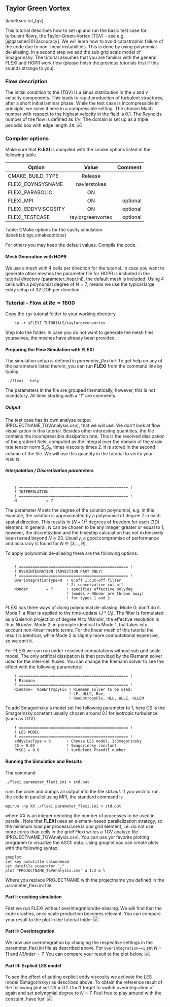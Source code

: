 ## Taylor Green Vortex 
\label{sec:tut_tgv}

This tutorial describes how to set up and run the basic test case for turbulent flows, the Taylor-Green-Vortex (TGV) - see e.g. [@gassner2013accuracy]. We will learn how to avoid catastrophic failure of the code due to non-linear instabilities. This is done by using
polynomial de-aliasing. In a second step we add the sub grid scale model of Smagorinsky. The tutorial assumes that you are familiar with the general FLEXI and HOPR work flow (please finish the previous tutorials first if this sounds strange to you).

### Flow description

The initial condition to the (TGV) is a sinus distribution in the u and v velocity components. This leads to rapid production of turbulent structures, after a short initial laminar phase. While the test case is incompressible in principle,
we solve it here in a compressible setting. The chosen Mach number with respect to the highest velocity in the field is $0.1$. The Reynolds number of the flow is defined as $1/\nu$. The domain is set up as a triple periodic box with edge length $2\pi$.
![](tutorials/05_taylorGreenVortex/dns_reference.png)

### Compiler options
        
Make sure that **FLEXI** is compiled with the cmake options listed in the following table.


| Option                          | Value              | Comment      |
| ------------------------------- |:-------------:     | ------------:|
| CMAKE_BUILD_TYPE                | Release            |              |
| FLEXI_EQYNSYSNAME               | navierstokes       |              |
| FLEXI_PARABOLIC                 | ON                 |              |
| FLEXI_MPI                       | ON                 |  optional    |
| FLEXI_EDDYVISCOSITY             | ON                 |  optional    |
| FLEXI_TESTCASE                  | taylorgreenvortex  |  optional    |

Table: CMake options for the cavity simulation. \label{tab:tgv_cmakeoptions}

For others you may keep the default values. Compile the code.

#### Mesh Generation with HOPR

We use a mesh with 4 cells per direction for the tutorial. In case you want to generate other meshes the parameter file for HOPR is included in the tutorial directory (parameter_hopr.ini),
the default mesh is included. Using 4 cells with a polynomial degree of $N=7$, means we use the typical large eddy setup of $32$ DOF per direction.

### Tutorial - Flow at $Re=1600$

Copy the ``tgv`` tutorial folder to your working directory

        cp -r $FLEXI_TUTORIALS/taylorgreenvortex .
        
        
Step into the folder. In case you do not want to generate the mesh files yourselves, the meshes have already been provided. 

#### Preparing the Flow Simulation with FLEXI

The simulation setup is defined in *parameter_flexi.ini*. To get help on any of the parameters listed therein, you can run **FLEXI** from the command line by typing

     ./flexi --help
     

The parameters in the file are grouped thematically, however, this is not mandatory. All lines starting with a "!" are comments. 

##### Output 

The test case has its own analyze output (PROJECTNAME_TGVAnalysis.csv), that we will use. We don't look at flow visualization in this tutorial. Besides other interesting quantities, the file contains the incompressible dissipation rate. This is the resolved dissipation of the gradient field, computed as the integral over the domain of the strain rate tensor norm $S_{ij}S_{ij}$, times viscosity times $2$. It is stored in the second column of the file. We will use this quantity in the tutorial to verify your results.

##### Interpolation / Discretization parameters

~~~~~~~

    ! ================================================ !
    ! INTERPOLATION
    ! ================================================ !
    N             = 7  

~~~~~~~

The parameter *N* sets the degree of the solution polynomial, e.g. in this example, the solution is approximated by a polynomial of degree $7$ in each spatial direction. This results in $(N+1)^3$ degrees of freedom for each (3D) element. In general, *N* can be chosen to be any integer greater or equal to $1$, however, the discretization and the timestep calculation has not extensively been tested beyond $N\approx 23$. Usually, a good compromise of performance and accuracy is found for $N\in[3,..,9]$.

To apply polynomial de-aliasing there are the following options:

~~~~~~~

    ! ================================================ !
    ! OVERINTEGRATION (ADVECTION PART ONLY)
    ! ================================================ !
    OverintegrationType=0  ! 0:off 1:cut-off filter 
                           ! 2: conservative cut-off 
    NUnder        = 7      ! specifies effective polydeg 
                           ! (modes > NUnder are thrown away)
                           ! for types 1 and 2

~~~~~~~

FLEXI has three ways of doing polynomial de-aliasing. Mode 0: don't do it. Mode 1: a filter is applied to the time-update $(J*U_t)$. The filter is formulated as a Galerkin projection of degree $N$ to $NUnder$, the effective resolution is thus $NUnder$. Mode 2: in principle identical to Mode 1, but takes into account non-linear metric terms. For the linear mesh of this tutorial the result is identical, while Mode 2 is slightly more computational expensive, so we omit it.

For FLEXI we can run under-resolved computations without sub grid scale model. The only artifical dissipation is then provided by the Riemann solver used for the inter-cell fluxes. You can change the Riemann solver to see the effect with the following parameters:

~~~~~~~
    ! ================================================ !
    ! Riemann
    ! ================================================ !
    Riemann=  RoeEntropyFix ! Riemann solver to be used: 
                            ! LF, HLLC, Roe,  
                            ! RoeEntropyFix, HLL, HLLE, HLLEM  
~~~~~~~
To add Smagorinsky's model set the following parameter to $1$, here CS is the Smagorinsky constant usually chosen around $0.1$ for isotropic turbulence (such as TGV). 

~~~~~~~
    ! ================================================ !
    ! LES MODEL
    ! ================================================ !
    eddyViscType = 0       ! Choose LES model, 1:Smagorinsky
    CS = 0.02              ! Smagorinsky constant
    PrSGS = 0.6            ! turbulent Prandtl number
~~~~~~~

#### Running the Simulation and Results

The command

~~~~~~~
./flexi parameter_flexi.ini > std.out
~~~~~~~

runs the code and dumps all output into the file *std.out*. If you wish to run the code in parallel using MPI, the standard command is

~~~~~~~
mpirun -np XX ./flexi parameter_flexi.ini > std.out
~~~~~~~

where $XX$ is an integer denoting the number of processes to be used in parallel. Note that **FLEXI** uses an element-based parallelization strategy, so the minimum load per process/core is *one* grid element, i.e. do not use more cores than cells in the grid! 
Flexi writes a TGV analyze file (PROJECTNAME_TGVAnalysis.csv). You can use yor favorite plotting programm to visualize the ASCII data. Using gnuplot you can create plots with the following syntax:

~~~~~~
gnuplot
set key autotitle columnhead
set datafile separator ","
plot "PROJECTNAME_TGVAnalysis.csv" u 1:2 w l
~~~~~~
Where you replace PROJECTNAME with the projectname you defined in the parameter_flexi.ini file.

#### Part I: crashing simulation

First we run FLEXI without overintegration/de-aliasing. We will find that the code crashes, once scale production becomes relevant. You can compare your result to the plot in the tutorial folder 
![](tutorials/05_taylorGreenVortex/crash_no_dealiasing.png)
      


#### Part II: Overintegration
We now use overintegration by changing the respective settings in the parameter_flexi.ini file as described above. For ``Overintegration==1`` set $N=11$ and $NUnder=7$. You can compare your result to the plot below.
![](tutorials/05_taylorGreenVortex/les_dealiasing.png)



#### Part III: Explicit LES model

To see the effect of adding explicit eddy viscosity we activate the LES model (Smagorinsky) as described above. To obtain the reference result of the following plot set $CS=0.1$. Don't forget to switch overintegration of again and set polynomial degree to $N=7$. Feel free to play around with the constant, have fun!
![](tutorials/05_taylorGreenVortex/les_smago_oi.png)

